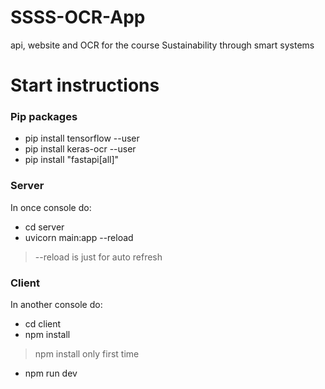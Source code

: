 # SSSS-OCR-App
api, website and OCR for the course Sustainability through smart systems

# Start instructions

### Pip packages
- pip install tensorflow --user
- pip install keras-ocr --user
- pip install "fastapi[all]"

### Server
In once console do:
- cd server
- uvicorn main:app --reload
> --reload is just for auto refresh

### Client
In another console do:
- cd client
- npm install
> npm install only first time
- npm run dev
